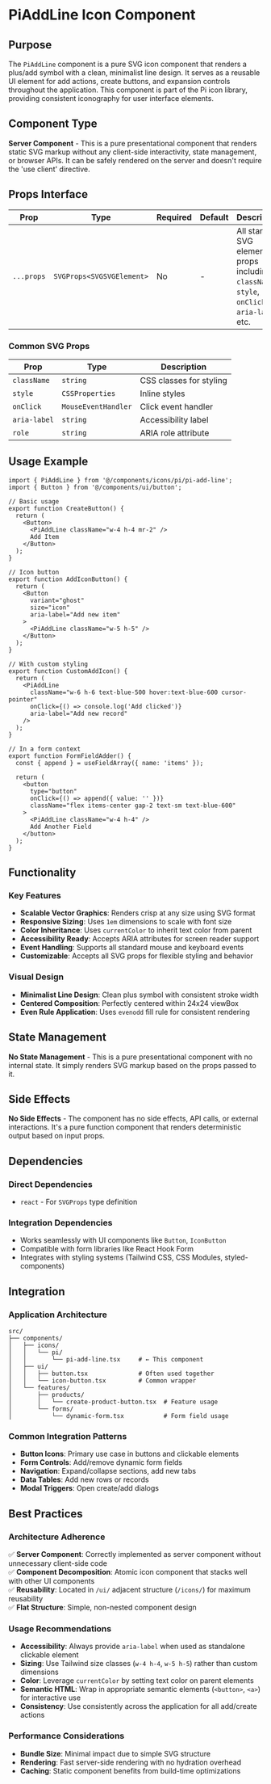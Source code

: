 # PiAddLine Icon Component

## Purpose
The `PiAddLine` component is a pure SVG icon component that renders a plus/add symbol with a clean, minimalist line design. It serves as a reusable UI element for add actions, create buttons, and expansion controls throughout the application. This component is part of the Pi icon library, providing consistent iconography for user interface elements.

## Component Type
**Server Component** - This is a pure presentational component that renders static SVG markup without any client-side interactivity, state management, or browser APIs. It can be safely rendered on the server and doesn't require the 'use client' directive.

## Props Interface

| Prop | Type | Required | Default | Description |
|------|------|----------|---------|-------------|
| `...props` | `SVGProps<SVGSVGElement>` | No | - | All standard SVG element props including `className`, `style`, `onClick`, `aria-label`, etc. |

### Common SVG Props
| Prop | Type | Description |
|------|------|-------------|
| `className` | `string` | CSS classes for styling |
| `style` | `CSSProperties` | Inline styles |
| `onClick` | `MouseEventHandler` | Click event handler |
| `aria-label` | `string` | Accessibility label |
| `role` | `string` | ARIA role attribute |

## Usage Example

```tsx
import { PiAddLine } from '@/components/icons/pi/pi-add-line';
import { Button } from '@/components/ui/button';

// Basic usage
export function CreateButton() {
  return (
    <Button>
      <PiAddLine className="w-4 h-4 mr-2" />
      Add Item
    </Button>
  );
}

// Icon button
export function AddIconButton() {
  return (
    <Button 
      variant="ghost" 
      size="icon"
      aria-label="Add new item"
    >
      <PiAddLine className="w-5 h-5" />
    </Button>
  );
}

// With custom styling
export function CustomAddIcon() {
  return (
    <PiAddLine 
      className="w-6 h-6 text-blue-500 hover:text-blue-600 cursor-pointer"
      onClick={() => console.log('Add clicked')}
      aria-label="Add new record"
    />
  );
}

// In a form context
export function FormFieldAdder() {
  const { append } = useFieldArray({ name: 'items' });
  
  return (
    <button
      type="button"
      onClick={() => append({ value: '' })}
      className="flex items-center gap-2 text-sm text-blue-600"
    >
      <PiAddLine className="w-4 h-4" />
      Add Another Field
    </button>
  );
}
```

## Functionality

### Key Features
- **Scalable Vector Graphics**: Renders crisp at any size using SVG format
- **Responsive Sizing**: Uses `1em` dimensions to scale with font size
- **Color Inheritance**: Uses `currentColor` to inherit text color from parent
- **Accessibility Ready**: Accepts ARIA attributes for screen reader support
- **Event Handling**: Supports all standard mouse and keyboard events
- **Customizable**: Accepts all SVG props for flexible styling and behavior

### Visual Design
- **Minimalist Line Design**: Clean plus symbol with consistent stroke width
- **Centered Composition**: Perfectly centered within 24x24 viewBox
- **Even Rule Application**: Uses `evenodd` fill rule for consistent rendering

## State Management
**No State Management** - This is a pure presentational component with no internal state. It simply renders SVG markup based on the props passed to it.

## Side Effects
**No Side Effects** - The component has no side effects, API calls, or external interactions. It's a pure function component that renders deterministic output based on input props.

## Dependencies

### Direct Dependencies
- `react` - For `SVGProps` type definition

### Integration Dependencies
- Works seamlessly with UI components like `Button`, `IconButton`
- Compatible with form libraries like React Hook Form
- Integrates with styling systems (Tailwind CSS, CSS Modules, styled-components)

## Integration

### Application Architecture
```
src/
├── components/
│   ├── icons/
│   │   └── pi/
│   │       └── pi-add-line.tsx     # ← This component
│   ├── ui/
│   │   ├── button.tsx              # Often used together
│   │   └── icon-button.tsx         # Common wrapper
│   └── features/
│       ├── products/
│       │   └── create-product-button.tsx  # Feature usage
│       └── forms/
│           └── dynamic-form.tsx           # Form field usage
```

### Common Integration Patterns
- **Button Icons**: Primary use case in buttons and clickable elements
- **Form Controls**: Add/remove dynamic form fields
- **Navigation**: Expand/collapse sections, add new tabs
- **Data Tables**: Add new rows or records
- **Modal Triggers**: Open create/add dialogs

## Best Practices

### Architecture Adherence
✅ **Server Component**: Correctly implemented as server component without unnecessary client-side code  
✅ **Component Decomposition**: Atomic icon component that stacks well with other UI components  
✅ **Reusability**: Located in `/ui/` adjacent structure (`/icons/`) for maximum reusability  
✅ **Flat Structure**: Simple, non-nested component design  

### Usage Recommendations
- **Accessibility**: Always provide `aria-label` when used as standalone clickable element
- **Sizing**: Use Tailwind size classes (`w-4 h-4`, `w-5 h-5`) rather than custom dimensions
- **Color**: Leverage `currentColor` by setting text color on parent elements
- **Semantic HTML**: Wrap in appropriate semantic elements (`<button>`, `<a>`) for interactive use
- **Consistency**: Use consistently across the application for all add/create actions

### Performance Considerations
- **Bundle Size**: Minimal impact due to simple SVG structure
- **Rendering**: Fast server-side rendering with no hydration overhead
- **Caching**: Static component benefits from build-time optimizations